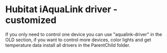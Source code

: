 # Hubitat iAquaLink driver - customized

If you only need to control one device you can use "aqualink-driver" in the OLD section,  if you want to control more devices, color lights and get temperature data install all drivers in the ParentChild folder.
